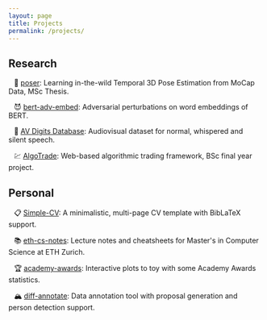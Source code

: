 ```yaml
---
layout: page
title: Projects
permalink: /projects/
---
```


## Research

&ensp; :running: [poser](https://www.research-collection.ethz.ch/handle/20.500.11850/449664): Learning in-the-wild Temporal 3D Pose Estimation from MoCap Data, MSc Thesis.

&ensp; :smiling_imp: [bert-adv-embed](https://github.com/dcetin/bert-adv-embed): Adversarial perturbations on word embeddings of BERT.  

&ensp; :lips: [AV Digits Database](https://ibug-avs.eu/): Audiovisual dataset for normal, whispered and silent speech.  

&ensp; :chart: [AlgoTrade](https://senior.ceng.metu.edu.tr/2018/algotrading/): Web-based algorithmic trading framework, BSc final year project.  

## Personal

&ensp; :clipboard: [Simple-CV](https://github.com/dcetin/Simple-CV): A minimalistic, multi-page CV template with BibLaTeX support.  

&ensp; :books: [eth-cs-notes](https://github.com/dcetin/eth-cs-notes): Lecture notes and cheatsheets for Master's in Computer Science at ETH Zurich.  

&ensp; :trophy: [academy-awards](http://dcetin.me/en/blog/academy-awards): Interactive plots to toy with some Academy Awards statistics.  

&ensp; :mountain_snow: [diff-annotate](https://github.com/dcetin/diff-annotate): Data annotation tool with proposal generation and person detection support.  
